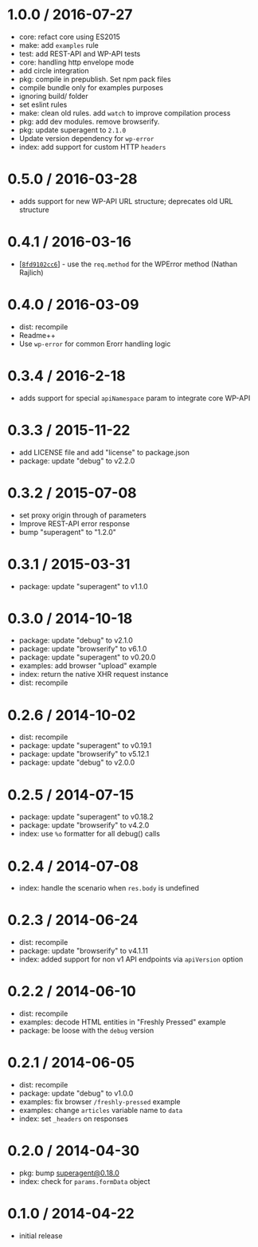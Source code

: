 
1.0.0 / 2016-07-27
==================

 * core: refact core using ES2015
 * make: add `examples` rule
 * test: add REST-API and WP-API tests
 * core: handling http envelope mode
 * add circle integration
 * pkg: compile in prepublish. Set npm pack files
 * compile bundle only for examples purposes
 * ignoring build/ folder
 * set eslint rules
 * make: clean old rules. add `watch` to improve compilation process
 * pkg: add dev modules. remove browserify.
 * pkg: update superagent to `2.1.0`
 * Update version dependency for `wp-error`
 * index: add support for custom HTTP `headers`
 
0.5.0 / 2016-03-28
==================

  * adds support for new WP-API URL structure; deprecates old URL structure

0.4.1 / 2016-03-16
==================

  * [[`8fd9102cc6`](https://github.com/Automattic/wpcom-xhr-request/commit/8fd9102cc6)] - use the `req.method` for the WPError method (Nathan Rajlich)

0.4.0 / 2016-03-09
==================

  * dist: recompile
  * Readme++
  * Use `wp-error` for common Erorr handling logic

0.3.4 / 2016-2-18
==================

  * adds support for special `apiNamespace` param to integrate core WP-API

0.3.3 / 2015-11-22
==================

  * add LICENSE file and add "license" to package.json
  * package: update "debug" to v2.2.0

0.3.2 / 2015-07-08
==================

  * set proxy origin through of parameters
  * Improve REST-API error response
  * bump "superagent" to "1.2.0"

0.3.1 / 2015-03-31
==================

  * package: update "superagent" to v1.1.0

0.3.0 / 2014-10-18
==================

  * package: update "debug" to v2.1.0
  * package: update "browserify" to v6.1.0
  * package: update "superagent" to v0.20.0
  * examples: add browser "upload" example
  * index: return the native XHR request instance
  * dist: recompile

0.2.6 / 2014-10-02
==================

  * dist: recompile
  * package: update "superagent" to v0.19.1
  * package: update "browserify" to v5.12.1
  * package: update "debug" to v2.0.0

0.2.5 / 2014-07-15
==================

  * package: update "superagent" to v0.18.2
  * package: update "browserify" to v4.2.0
  * index: use `%o` formatter for all debug() calls

0.2.4 / 2014-07-08
==================

  * index: handle the scenario when `res.body` is undefined

0.2.3 / 2014-06-24
==================

  * dist: recompile
  * package: update "browserify" to v4.1.11
  * index: added support for non v1 API endpoints via `apiVersion` option

0.2.2 / 2014-06-10
==================

  * dist: recompile
  * examples: decode HTML entities in "Freshly Pressed" example
  * package: be loose with the `debug` version

0.2.1 / 2014-06-05
==================

  * dist: recompile
  * package: update "debug" to v1.0.0
  * examples: fix browser `/freshly-pressed` example
  * examples: change `articles` variable name to `data`
  * index: set `_headers` on responses

0.2.0 / 2014-04-30
==================

  * pkg: bump superagent@0.18.0
  * index: check for `params.formData` object

0.1.0 / 2014-04-22
==================

  * initial release
